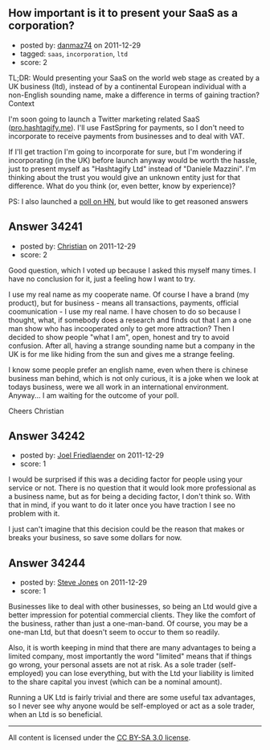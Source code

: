 ## How important is it to present your SaaS as a corporation?

- posted by: [danmaz74](https://stackexchange.com/users/-1/12083-danmaz74) on 2011-12-29
- tagged: `saas`, `incorporation`, `ltd`
- score: 2

TL;DR: Would presenting your SaaS on the world web stage as created by a UK business (ltd), instead of by a continental European individual with a non-English sounding name, make a difference in terms of gaining traction?
Context

I'm soon going to launch a Twitter marketing related SaaS ([pro.hashtagify.me][1]). I'll use FastSpring for payments, so I don't need to incorporate to receive payments from businesses and to deal with VAT.

If I'll get traction I'm going to incorporate for sure, but I'm wondering if incorporating (in the UK) before launch anyway would be worth the hassle, just to present myself as "Hashtagify Ltd" instead of "Daniele Mazzini". I'm thinking about the trust you would give an unknown entity just for that difference. What do you think (or, even better, know by experience)?

PS: I also launched a [poll on HN][2], but would like to get reasoned answers


  [1]: http://pro.hashtagify.me
  [2]: http://news.ycombinator.com/item?id=3403065


## Answer 34241

- posted by: [Christian](https://stackexchange.com/users/-1/9952-christian) on 2011-12-29
- score: 2

Good question, which I voted up because I asked this myself many times. I have no conclusion for it, just a feeling how I want to try.

I use my real name as my cooperate name. Of course I have a brand (my product), but for business - means all transactions, payments, official coomunication - I use my real name. I have chosen to do so because I thought, what, if somebody does a research and finds out that I am a one man show who has incooperated only to get more attraction? Then I decided to show people "what I am", open, honest and try to avoid confusion. After all, having a strange sounding name but a company in the UK is for me like hiding from the sun and gives me a strange feeling.

I know some people prefer an english name, even when there is chinese business man behind, which is not only curious, it is a joke when we look at todays business, were we all work in an international environment. Anyway... I am waiting for the outcome of your poll.

Cheers
Christian




## Answer 34242

- posted by: [Joel Friedlaender](https://stackexchange.com/users/-1/5543-joel-friedlaender) on 2011-12-29
- score: 1

I would be surprised if this was a deciding factor for people using your service or not.  There is no question that it would look more professional as a business name, but as for being a deciding factor, I don't think so.  With that in mind, if you want to do it later once you have traction I see no problem with it.

I just can't imagine that this decision could be the reason that makes or breaks your business, so save some dollars for now.


## Answer 34244

- posted by: [Steve Jones](https://stackexchange.com/users/-1/12985-steve-jones) on 2011-12-29
- score: 1

Businesses like to deal with other businesses, so being an Ltd would give a better impression for potential commercial clients. They like the comfort of the business, rather than just a one-man-band. Of course, you may be a one-man Ltd, but that doesn't seem to occur to them so readily.

Also, it is worth keeping in mind that there are many advantages to being a limited company, most importantly the word "limited" means that if things go wrong, your personal assets are not at risk. As a sole trader (self-employed) you can lose everything, but with the Ltd your liability is limited to the share capital you invest (which can be a nominal amount).

Running a UK Ltd is fairly trivial and there are some useful tax advantages, so I never see why anyone would be self-employed or act as a sole trader, when an Ltd is so beneficial.



---

All content is licensed under the [CC BY-SA 3.0 license](https://creativecommons.org/licenses/by-sa/3.0/).
